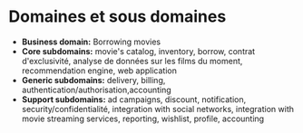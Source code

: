 # Domaines et sous domaines
- **Business domain:** Borrowing movies
- **Core subdomains:** movie's catalog, inventory, borrow, contrat d'exclusivité, analyse de données sur les films du moment, recommendation engine, web application
- **Generic subdomains:** delivery, billing, authentication/authorisation,accounting
- **Support subdomains:** ad campaigns, discount, notification, security/confidentialité, integration with social networks, integration with movie streaming services, reporting, wishlist, profile, accounting
